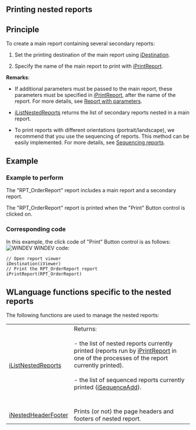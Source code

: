 


## Printing nested reports
			



<a name="NOTE1"></a>
<a name="NOTE1_1"></a>


## Principle
<a name="principle_ELTTEXTE000126"></a>
<a name="Nested_Printing"></a>
To create a main report containing several secondary reports: 

1. Set the printing destination of the main report using [iDestination](../WDLang5/3046074.md).

2. Specify the name of the main report to print with [iPrintReport](../WDLang5/3046032.md).




**Remarks**:

- If additional parameters must be passed to the main report, these parameters must be specified in [iPrintReport](../WDLang5/3046032.md), after the name of the report. For more details, see [Report with parameters](../WDChamp/1011008.md).

- [iListNestedReports](../WDLang5/3046005.md) returns the list of secondary reports nested in a main report.

- To print reports with different orientations (portrait/landscape), we recommend that you use the sequencing of reports. This method can be easily implemented. For more details, see [Sequencing reports](../WDChamp/9000128.md).




<a name="NOTE2"></a>
<a name="NOTE2_1"></a>


## Example
<a name="example_ELTTEXTE000150"></a>


### Example to perform
<a name="example_perform_ELTPARAGRAPHE000047"></a>

The "RPT_OrderReport" report includes a main report and a secondary report.

The "RPT_OrderReport" report is printed when the "Print" Button control is clicked on.


### Corresponding code
<a name="corresponding_code_ELTPARAGRAPHE000054"></a>In this example, the click code of "Print" Button control is as follows:
![WINDEV](https://doc.pcsoft.fr/ext/images/us/WD.png) WINDEV code:


```wl
// Open report viewer
iDestination(iViewer)
// Print the RPT_OrderReport report
iPrintReport(RPT_OrderReport)
```


<a name="NOTE3"></a>
<a name="NOTE3_1"></a>


## WLanguage functions specific to the nested reports
<a name="wlanguage_functions_specific_the_nested_reports_ELTTEXTE000180"></a>
The following functions are used to manage the nested reports: 



|   |   |
| --- | --- |
| [iListNestedReports](../WDLang5/3046005.md) | Returns: <br><br>- the list of nested reports currently printed (reports run by [iPrintReport](../WDLang5/3046032.md) in one of the processes of the report currently printed). <br><br>- the list of sequenced reports currently printed ([iSequenceAdd](../WDLang5/1000020059.md)).<br><br><br> |
| [iNestedHeaderFooter](../WDLang5/3046047.md) | Prints (or not) the page headers and footers of nested report. |






